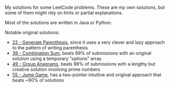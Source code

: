 My solutions for some LeetCode problems. These are my own solutions, but some of them might rely on hints or partial explanations.

Most of the solutions are written in Java or Python.

Notable original solutions:

- [22 - Generate Parenthesis](https://github.com/andre-koga/leetcode-solutions/blob/main/solutions/22-generate-parenthesis.py), since it uses a very clever and lazy approach to the pattern of writing parenthesis
- [39 - Combination Sum](https://github.com/andre-koga/leetcode-solutions/blob/main/solutions/39-combination-sum.py), beats 99% of submissions with an original solution using a temporary "options" array
- [49 - Group Anagrams](https://github.com/andre-koga/leetcode-solutions/blob/main/solutions/49-group-anagrams.py), beats 98% of submissions with a lengthy but creative solution involving prime numbers
- [55 - Jump Game](https://github.com/andre-koga/leetcode-solutions/blob/main/solutions/55-jump-game.py), has a two-pointer intuitive and original approach that beats ~90% of solutions
